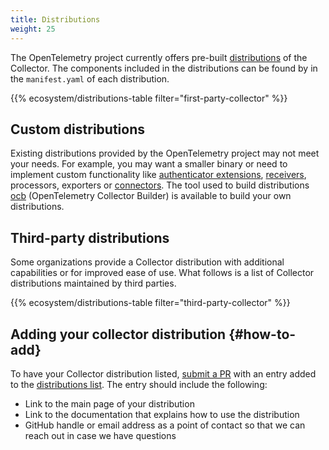 ```yaml
---
title: Distributions
weight: 25
---
```


The OpenTelemetry project currently offers pre-built [distributions][] of the
Collector. The components included in the distributions can be found by in the
`manifest.yaml` of each distribution.

[distributions]:
  https://github.com/open-telemetry/opentelemetry-collector-releases/tree/main/distributions

{{% ecosystem/distributions-table filter="first-party-collector" %}}

## Custom distributions

Existing distributions provided by the OpenTelemetry project may not meet your
needs. For example, you may want a smaller binary or need to implement custom
functionality like
[authenticator extensions](../building/authenticator-extension),
[receivers](../building/receiver), processors, exporters or
[connectors](../building/connector). The tool used to build distributions
[ocb](../custom-collector) (OpenTelemetry Collector Builder) is available to
build your own distributions.

## Third-party distributions

Some organizations provide a Collector distribution with additional capabilities
or for improved ease of use. What follows is a list of Collector distributions
maintained by third parties.

{{% ecosystem/distributions-table filter="third-party-collector" %}}

## Adding your collector distribution {#how-to-add}

To have your Collector distribution listed, [submit a PR][] with an entry added
to the [distributions list][]. The entry should include the following:

- Link to the main page of your distribution
- Link to the documentation that explains how to use the distribution
- GitHub handle or email address as a point of contact so that we can reach out
  in case we have questions

[submit a PR]: /docs/contributing/pull-requests/
[distributions list]:
  https://github.com/open-telemetry/opentelemetry.io/tree/main/data/ecosystem/distributions.yaml
